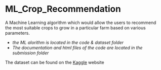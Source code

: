 # ML_Crop_Recommendation
A Machine Learning algorithm which would allow the users to recommend the most suitable crops to grow in a particular farm based on various parameters.

- *the ML alorithm is located in the code & dataset folder* 
- *The documentation and html files of the code are located in the submission folder* 

The dataset can be found on the [Kaggle](https://www.kaggle.com/atharvaingle/crop-recommendation-dataset) website
